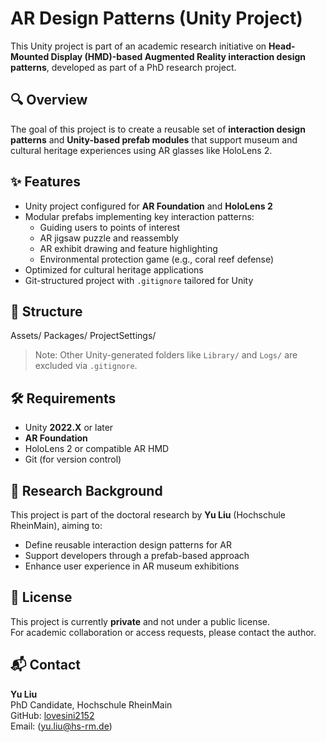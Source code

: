 # AR Design Patterns (Unity Project)

This Unity project is part of an academic research initiative on **Head-Mounted Display (HMD)-based Augmented Reality interaction design patterns**, developed as part of a PhD research project.

## 🔍 Overview

The goal of this project is to create a reusable set of **interaction design patterns** and **Unity-based prefab modules** that support museum and cultural heritage experiences using AR glasses like HoloLens 2.

## ✨ Features

- Unity project configured for **AR Foundation** and **HoloLens 2**
- Modular prefabs implementing key interaction patterns:
  - Guiding users to points of interest
  - AR jigsaw puzzle and reassembly
  - AR exhibit drawing and feature highlighting
  - Environmental protection game (e.g., coral reef defense)
- Optimized for cultural heritage applications
- Git-structured project with `.gitignore` tailored for Unity

## 🧩 Structure

Assets/
Packages/
ProjectSettings/



> Note: Other Unity-generated folders like `Library/` and `Logs/` are excluded via `.gitignore`.

## 🛠 Requirements

- Unity **2022.X** or later
- **AR Foundation**
- HoloLens 2 or compatible AR HMD
- Git (for version control)

## 📘 Research Background

This project is part of the doctoral research by **Yu Liu** (Hochschule RheinMain), aiming to:

- Define reusable interaction design patterns for AR  
- Support developers through a prefab-based approach  
- Enhance user experience in AR museum exhibitions

## 📄 License

This project is currently **private** and not under a public license.  
For academic collaboration or access requests, please contact the author.

## 📬 Contact

**Yu Liu**  
PhD Candidate, Hochschule RheinMain  
GitHub: [lovesini2152](https://github.com/lovesini2152)  
Email: (yu.liu@hs-rm.de)
